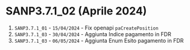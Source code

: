 # SANP3.7.1_02 (Aprile 2024)
1. `SANP3.7.1_01` - `15/04/2024` - Fix openapi `paCreatePosition`
2. `SANP3.7.1_03` - `30/04/2024` - Aggiunta Indice pagamento in FDR
2. `SANP3.7.1_03` - `06/05/2024` - Aggiunta Enum Esito pagamento in FDR
